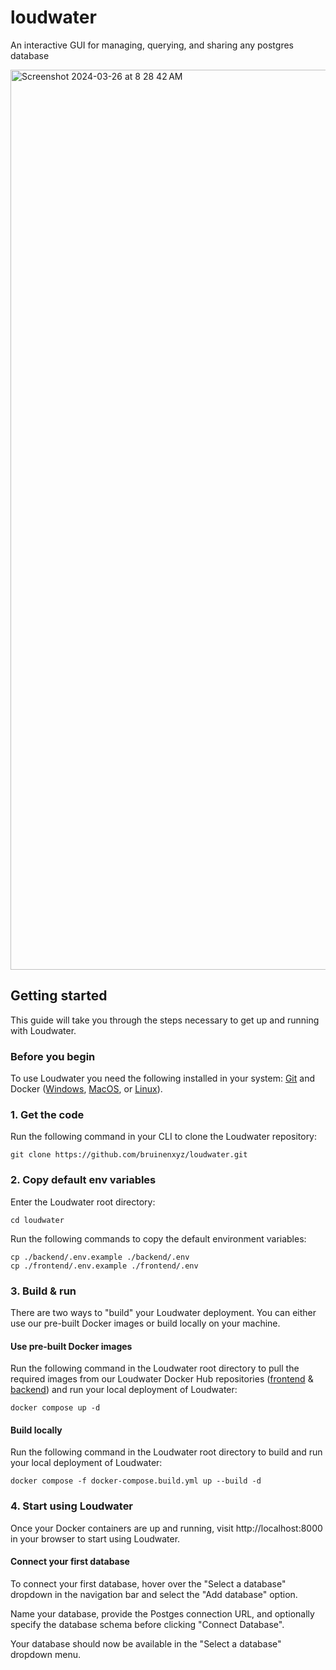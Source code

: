 # loudwater

An interactive GUI for managing, querying, and sharing any postgres database

<img width="1440" alt="Screenshot 2024-03-26 at 8 28 42 AM" src="https://github.com/bruinenxyz/loudwater/assets/19849533/223cd3c1-422d-442e-bf76-ef78e80edc59">


## Getting started

This guide will take you through the steps necessary to get up and running with Loudwater.

### Before you begin

To use Loudwater you need the following installed in your system: [Git](https://git-scm.com/downloads) and Docker ([Windows](https://docs.docker.com/desktop/install/windows-install/), [MacOS](https://docs.docker.com/desktop/install/mac-install/), or [Linux](https://docs.docker.com/desktop/install/linux-install/)).

### 1. Get the code

Run the following command in your CLI to clone the Loudwater repository:

```
git clone https://github.com/bruinenxyz/loudwater.git
```

### 2. Copy default env variables

Enter the Loudwater root directory:

```
cd loudwater
```

Run the following commands to copy the default environment variables:

```
cp ./backend/.env.example ./backend/.env
cp ./frontend/.env.example ./frontend/.env
```

### 3. Build & run

There are two ways to "build" your Loudwater deployment. You can either use our pre-built Docker images or build locally on your machine.

#### Use pre-built Docker images

Run the following command in the Loudwater root directory to pull the required images from our Loudwater Docker Hub repositories ([frontend](https://hub.docker.com/repository/docker/bruinenco/loudwater-frontend/general) & [backend](https://hub.docker.com/repository/docker/bruinenco/loudwater-backend/general)) and run your local deployment of Loudwater:

```
docker compose up -d
```

#### Build locally

Run the following command in the Loudwater root directory to build and run your local deployment of Loudwater:

```
docker compose -f docker-compose.build.yml up --build -d
```

### 4. Start using Loudwater

Once your Docker containers are up and running, visit http://localhost:8000 in your browser to start using Loudwater.

#### Connect your first database

To connect your first database, hover over the "Select a database" dropdown in the navigation bar and select the "Add database" option.

Name your database, provide the Postges connection URL, and optionally specify the database schema before clicking "Connect Database".

Your database should now be available in the "Select a database" dropdown menu.
